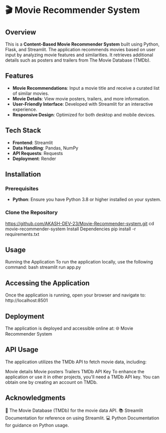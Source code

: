 # 🎬 Movie Recommender System

## Overview
This is a **Content-Based Movie Recommender System** built using Python, Flask, and Streamlit. The application recommends movies based on user input by analyzing movie features and similarities. It retrieves additional details such as posters and trailers from The Movie Database (TMDb).

## Features
- **Movie Recommendations**: Input a movie title and receive a curated list of similar movies.
- **Movie Details**: View movie posters, trailers, and more information.
- **User-Friendly Interface**: Developed with Streamlit for an interactive experience.
- **Responsive Design**: Optimized for both desktop and mobile devices.

## Tech Stack
- **Frontend**: Streamlit
- **Data Handling**: Pandas, NumPy
- **API Requests**: Requests
- **Deployment**: Render

## Installation

### Prerequisites
- **Python**: Ensure you have Python 3.8 or higher installed on your system.

### Clone the Repository
https://github.com/AKASH-DEV-23/Movie-Recommender-system.git
cd movie-recommender-system
Install Dependencies
pip install -r requirements.txt

## Usage
Running the Application
To run the application locally, use the following command:
bash
streamlit run app.py

## Accessing the Application
Once the application is running, open your browser and navigate to:
http://localhost:8501

## Deployment
The application is deployed and accessible online at: 🌐 Movie Recommender System

## API Usage
The application utilizes the TMDb API to fetch movie data, including:

Movie details
Movie posters
Trailers
TMDb API Key
To enhance the application or use it in other projects, you'll need a TMDb API key. You can obtain one by creating an account on TMDb.


## Acknowledgments
🎥 The Movie Database (TMDb) for the movie data API.
📚 Streamlit Documentation for reference on using Streamlit.
💻 Python Documentation for guidance on Python usage.

